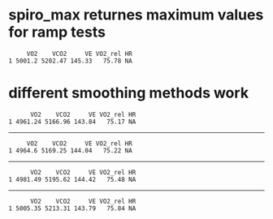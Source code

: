 # spiro_max returnes maximum values for ramp tests

         VO2    VCO2     VE VO2_rel HR
    1 5001.2 5202.47 145.33   75.78 NA

# different smoothing methods work

          VO2    VCO2     VE VO2_rel HR
    1 4961.24 5166.96 143.84   75.17 NA

---

         VO2    VCO2     VE VO2_rel HR
    1 4964.6 5169.25 144.04   75.22 NA

---

          VO2    VCO2     VE VO2_rel HR
    1 4981.49 5195.62 144.42   75.48 NA

---

          VO2    VCO2     VE VO2_rel HR
    1 5005.35 5213.31 143.79   75.84 NA


